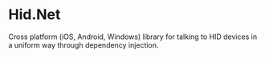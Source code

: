 # Hid.Net
Cross platform (iOS, Android, Windows) library for talking to HID devices in a uniform way through dependency injection.
